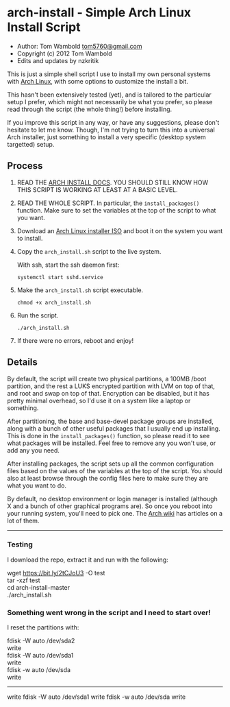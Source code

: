 arch-install - Simple Arch Linux Install Script
===============================================

 * Author: Tom Wambold <tom5760@gmail.com>
 * Copyright (c) 2012 Tom Wambold
 * Edits and updates by nzkritik

This is just a simple shell script I use to install my own personal systems
with [Arch Linux][arch], with some options to customize the install a bit.

This hasn't been extensively tested (yet), and is tailored to the particular
setup I prefer, which might not necessarily be what you prefer, so please
read through the script (the whole thing!) before installing.

[arch]: https://www.archlinux.org/

If you improve this script in any way, or have any suggestions, please don't
hesitate to let me know.  Though, I'm not trying to turn this into a universal
Arch installer, just something to install a very specific (desktop system
targetted) setup.

Process
-------

 1. READ THE [ARCH INSTALL DOCS][docs].  YOU SHOULD STILL KNOW HOW THIS SCRIPT
    IS WORKING AT LEAST AT A BASIC LEVEL.

 2. READ THE WHOLE SCRIPT.  In particular, the `install_packages()`
    function.  Make sure to set the variables at the top of the script to what
    you want.

 3. Download an [Arch Linux installer ISO][iso] and boot it on the system you
    want to install.
    
 4. Copy the `arch_install.sh` script to the live system.

    With ssh, start the ssh daemon first:

        systemctl start sshd.service

 5. Make the `arch_install.sh` script executable.

        chmod +x arch_install.sh

 6. Run the script.

        ./arch_install.sh

 7. If there were no errors, reboot and enjoy!

[docs]: https://wiki.archlinux.org/index.php/Official_Arch_Linux_Install_Guide
[iso]: https://www.archlinux.org/download/

Details
-------

By default, the script will create two physical partitions, a 100MB /boot
partition, and the rest a LUKS encrypted partition with LVM on top of that, and
root and swap on top of that.  Encryption can be disabled, but it has pretty
minimal overhead, so I'd use it on a system like a laptop or something.

After partitioning, the base and base-devel package groups are installed, along
with a bunch of other useful packages that I usually end up installing.  This
is done in the `install_packages()` function, so please read it to see what
packages will be installed.  Feel free to remove any you won't use, or add any
you need.

After installing packages, the script sets up all the common configuration
files based on the values of the variables at the top of the script.  You
should also at least browse through the config files here to make sure they are
what you want to do.

By default, no desktop environment or login manager is installed (although X
and a bunch of other graphical programs are).  So once you reboot into your
running system, you'll need to pick one.  The [Arch wiki][de-wiki] has articles
on a lot of them.

[de-wiki]: https://wiki.archlinux.org/index.php/Category:Desktop_environments

---
### Testing

I download the repo, extract it and run with the following:

wget https://bit.ly/2tCJoU3 -O test  
tar -xzf test  
cd arch-install-master  
./arch_install.sh  

### Something went wrong in the script and I need to start over!

I reset the partitions with:  

fdisk -W auto /dev/sda2  
write  
fdisk -W auto /dev/sda1  
write  
fdisk -w auto /dev/sda  
write  

---

write
fdisk -W auto /dev/sda1
write
fdisk -w auto /dev/sda
write




